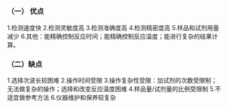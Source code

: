 ## 

### （一） 优点
1.检测速度快
2.检测灵敏度高
3.检测准确度高
4.检测精密度高
5.样品和试剂用量减少
6.其他：能精确控制反应时间；能精确控制反应温度；能进行复杂的结果计算。
### （二）缺点
1.选择次波长较困难
2.操作时间受限
3.操作复杂性受限：加试剂的次数受限制；
无法做复杂的操作；选择和改变反应温度困难
4.样品量/试剂量的比例受限制
5.不适宜做参考方法
6.仪器维护和保养较复杂
